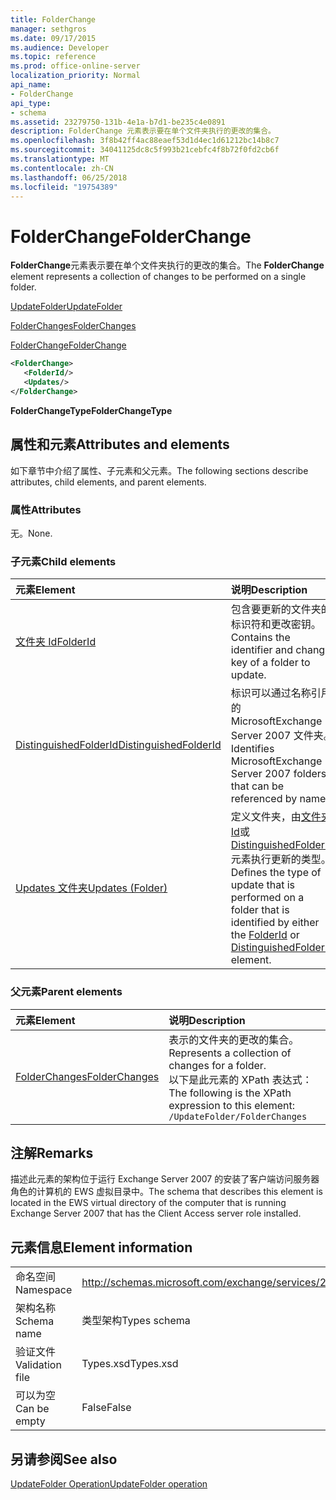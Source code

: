 ```yaml
---
title: FolderChange
manager: sethgros
ms.date: 09/17/2015
ms.audience: Developer
ms.topic: reference
ms.prod: office-online-server
localization_priority: Normal
api_name:
- FolderChange
api_type:
- schema
ms.assetid: 23279750-131b-4e1a-b7d1-be235c4e0891
description: FolderChange 元素表示要在单个文件夹执行的更改的集合。
ms.openlocfilehash: 3f8b42ff4ac88eaef53d1d4ec1d61212bc14b8c7
ms.sourcegitcommit: 34041125dc8c5f993b21cebfc4f8b72f0fd2cb6f
ms.translationtype: MT
ms.contentlocale: zh-CN
ms.lasthandoff: 06/25/2018
ms.locfileid: "19754389"
---
```

# <a name="folderchange"></a><span data-ttu-id="f5930-103">FolderChange</span><span class="sxs-lookup"><span data-stu-id="f5930-103">FolderChange</span></span>

<span data-ttu-id="f5930-104">**FolderChange**元素表示要在单个文件夹执行的更改的集合。</span><span class="sxs-lookup"><span data-stu-id="f5930-104">The **FolderChange** element represents a collection of changes to be performed on a single folder.</span></span> 
  
[<span data-ttu-id="f5930-105">UpdateFolder</span><span class="sxs-lookup"><span data-stu-id="f5930-105">UpdateFolder</span></span>](updatefolder.md)
  
[<span data-ttu-id="f5930-106">FolderChanges</span><span class="sxs-lookup"><span data-stu-id="f5930-106">FolderChanges</span></span>](folderchanges.md)
  
[<span data-ttu-id="f5930-107">FolderChange</span><span class="sxs-lookup"><span data-stu-id="f5930-107">FolderChange</span></span>](folderchange.md)
  
```xml
<FolderChange>
   <FolderId/>
   <Updates/>
</FolderChange>
```

 <span data-ttu-id="f5930-108">**FolderChangeType**</span><span class="sxs-lookup"><span data-stu-id="f5930-108">**FolderChangeType**</span></span>
## <a name="attributes-and-elements"></a><span data-ttu-id="f5930-109">属性和元素</span><span class="sxs-lookup"><span data-stu-id="f5930-109">Attributes and elements</span></span>

<span data-ttu-id="f5930-110">如下章节中介绍了属性、子元素和父元素。</span><span class="sxs-lookup"><span data-stu-id="f5930-110">The following sections describe attributes, child elements, and parent elements.</span></span>
  
### <a name="attributes"></a><span data-ttu-id="f5930-111">属性</span><span class="sxs-lookup"><span data-stu-id="f5930-111">Attributes</span></span>

<span data-ttu-id="f5930-112">无。</span><span class="sxs-lookup"><span data-stu-id="f5930-112">None.</span></span>
  
### <a name="child-elements"></a><span data-ttu-id="f5930-113">子元素</span><span class="sxs-lookup"><span data-stu-id="f5930-113">Child elements</span></span>

|<span data-ttu-id="f5930-114">**元素**</span><span class="sxs-lookup"><span data-stu-id="f5930-114">**Element**</span></span>|<span data-ttu-id="f5930-115">**说明**</span><span class="sxs-lookup"><span data-stu-id="f5930-115">**Description**</span></span>|
|:-----|:-----|
|[<span data-ttu-id="f5930-116">文件夹 Id</span><span class="sxs-lookup"><span data-stu-id="f5930-116">FolderId</span></span>](folderid.md) <br/> |<span data-ttu-id="f5930-117">包含要更新的文件夹的标识符和更改密钥。</span><span class="sxs-lookup"><span data-stu-id="f5930-117">Contains the identifier and change key of a folder to update.</span></span>  <br/> |
|[<span data-ttu-id="f5930-118">DistinguishedFolderId</span><span class="sxs-lookup"><span data-stu-id="f5930-118">DistinguishedFolderId</span></span>](distinguishedfolderid.md) <br/> |<span data-ttu-id="f5930-119">标识可以通过名称引用的 MicrosoftExchange Server 2007 文件夹。</span><span class="sxs-lookup"><span data-stu-id="f5930-119">Identifies MicrosoftExchange Server 2007 folders that can be referenced by name.</span></span>  <br/> |
|[<span data-ttu-id="f5930-120">Updates 文件夹</span><span class="sxs-lookup"><span data-stu-id="f5930-120">Updates (Folder)</span></span>](updates-folder.md) <br/> |<span data-ttu-id="f5930-121">定义文件夹，由[文件夹 Id](folderid.md)或[DistinguishedFolderId](distinguishedfolderid.md)元素执行更新的类型。</span><span class="sxs-lookup"><span data-stu-id="f5930-121">Defines the type of update that is performed on a folder that is identified by either the [FolderId](folderid.md) or [DistinguishedFolderId](distinguishedfolderid.md) element.</span></span>  <br/> |
   
### <a name="parent-elements"></a><span data-ttu-id="f5930-122">父元素</span><span class="sxs-lookup"><span data-stu-id="f5930-122">Parent elements</span></span>

|<span data-ttu-id="f5930-123">**元素**</span><span class="sxs-lookup"><span data-stu-id="f5930-123">**Element**</span></span>|<span data-ttu-id="f5930-124">**说明**</span><span class="sxs-lookup"><span data-stu-id="f5930-124">**Description**</span></span>|
|:-----|:-----|
|[<span data-ttu-id="f5930-125">FolderChanges</span><span class="sxs-lookup"><span data-stu-id="f5930-125">FolderChanges</span></span>](folderchanges.md) <br/> |<span data-ttu-id="f5930-126">表示的文件夹的更改的集合。</span><span class="sxs-lookup"><span data-stu-id="f5930-126">Represents a collection of changes for a folder.</span></span>  <br/> <span data-ttu-id="f5930-127">以下是此元素的 XPath 表达式：</span><span class="sxs-lookup"><span data-stu-id="f5930-127">The following is the XPath expression to this element:</span></span>  <br/>  `/UpdateFolder/FolderChanges` <br/> |
   
## <a name="remarks"></a><span data-ttu-id="f5930-128">注解</span><span class="sxs-lookup"><span data-stu-id="f5930-128">Remarks</span></span>

<span data-ttu-id="f5930-129">描述此元素的架构位于运行 Exchange Server 2007 的安装了客户端访问服务器角色的计算机的 EWS 虚拟目录中。</span><span class="sxs-lookup"><span data-stu-id="f5930-129">The schema that describes this element is located in the EWS virtual directory of the computer that is running Exchange Server 2007 that has the Client Access server role installed.</span></span>
  
## <a name="element-information"></a><span data-ttu-id="f5930-130">元素信息</span><span class="sxs-lookup"><span data-stu-id="f5930-130">Element information</span></span>

|||
|:-----|:-----|
|<span data-ttu-id="f5930-131">命名空间</span><span class="sxs-lookup"><span data-stu-id="f5930-131">Namespace</span></span>  <br/> |http://schemas.microsoft.com/exchange/services/2006/types  <br/> |
|<span data-ttu-id="f5930-132">架构名称</span><span class="sxs-lookup"><span data-stu-id="f5930-132">Schema name</span></span>  <br/> |<span data-ttu-id="f5930-133">类型架构</span><span class="sxs-lookup"><span data-stu-id="f5930-133">Types schema</span></span>  <br/> |
|<span data-ttu-id="f5930-134">验证文件</span><span class="sxs-lookup"><span data-stu-id="f5930-134">Validation file</span></span>  <br/> |<span data-ttu-id="f5930-135">Types.xsd</span><span class="sxs-lookup"><span data-stu-id="f5930-135">Types.xsd</span></span>  <br/> |
|<span data-ttu-id="f5930-136">可以为空</span><span class="sxs-lookup"><span data-stu-id="f5930-136">Can be empty</span></span>  <br/> |<span data-ttu-id="f5930-137">False</span><span class="sxs-lookup"><span data-stu-id="f5930-137">False</span></span>  <br/> |
   
## <a name="see-also"></a><span data-ttu-id="f5930-138">另请参阅</span><span class="sxs-lookup"><span data-stu-id="f5930-138">See also</span></span>



[<span data-ttu-id="f5930-139">UpdateFolder Operation</span><span class="sxs-lookup"><span data-stu-id="f5930-139">UpdateFolder operation</span></span>](updatefolder-operation.md)

